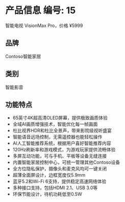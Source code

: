 # 产品信息 编号: 15
智能电视 VisionMax Pro，价格 ¥5999

## 品牌
Contoso智能家居

## 类别
智能影音

## 功能特点
- 65英寸4K超高清OLED屏幕，提供极致画质体验
- 全域AI画质增强技术，智能优化每一帧画面
- 杜比视界HDR和杜比全景声，带来影院级视听盛宴
- 智能语音远场控制，无需遥控器也能轻松操作
- AI人工智能推荐系统，根据用户喜好智能推荐内容
- 120Hz刷新率和游戏模式，为游戏玩家提供流畅体验
- 多屏互动功能，可与手机、平板等设备无缝连接
- 内置智能家居控制中心，可统一管理其他Contoso设备
- 全方位隐私保护，摄像头和麦克风均可一键关闭
- 超薄全面屏设计，边框宽度仅5.9mm
- 蓝牙5.2和Wi-Fi 6支持，提供稳定高速网络体验
- 多种接口支持，包括HDMI 2.1、USB 3.0等
- 环保节能设计，待机功耗低至0.5W

